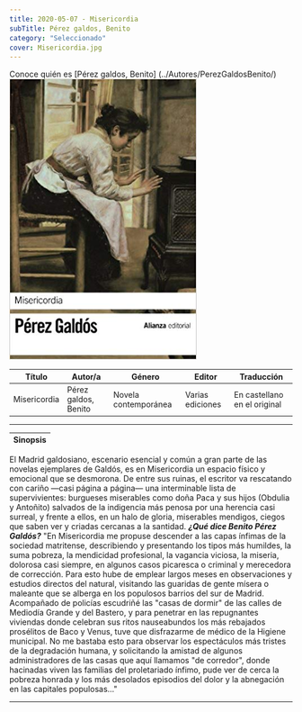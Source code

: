 ```yaml
---
title: 2020-05-07 - Misericordia
subTitle: Pérez galdos, Benito
category: "Seleccionado"
cover: Misericordia.jpg
---
```

Conoce quién es [Pérez galdos, Benito] (../Autores/PerezGaldosBenito/)
!["Imagen no encontrada"](Misericordia.jpg)

Título | Autor/a | Género | Editor | Traducción |
------ | ------- | ------ | ------ | --------- |
Misericordia | Pérez galdos, Benito | Novela contemporánea | Varias ediciones | En castellano en el original |
***
|Sinopsis|
|--------|
El Madrid galdosiano, escenario esencial y común a gran parte de las novelas ejemplares de Galdós, es en Misericordia un espacio físico y emocional que se desmorona.​ De entre sus ruinas, el escritor va rescatando con cariño —casi página a página— una interminable lista de supervivientes: burgueses miserables como doña Paca y sus hijos (Obdulia y Antoñito) salvados de la indigencia más penosa por una herencia casi surreal, y frente a ellos, en un halo de gloria, miserables mendigos, ciegos que saben ver y criadas cercanas a la santidad.
***¿Qué dice Benito Pérez Galdós?***
"En Misericordia me propuse descender a las capas ínfimas de la sociedad matritense, describiendo y presentando los tipos más humildes, la suma pobreza, la mendicidad profesional, la vagancia viciosa, la miseria, dolorosa casi siempre, en algunos casos picaresca o criminal y merecedora de corrección. Para esto hube de emplear largos meses en observaciones y estudios directos del natural, visitando las guaridas de gente mísera o maleante que se alberga en los populosos barrios del sur de Madrid. Acompañado de policías escudriñé las "casas de dormir" de las calles de Mediodía Grande y del Bastero, y para penetrar en las repugnantes viviendas donde celebran sus ritos nauseabundos los más rebajados prosélitos de Baco y Venus, tuve que disfrazarme de médico de la Higiene municipal. No me bastaba esto para observar los espectáculos más tristes de la degradación humana, y solicitando la amistad de algunos administradores de las casas que aquí llamamos "de corredor", donde hacinadas viven las familias del proletariado ínfimo, pude ver de cerca la pobreza honrada y los más desolados episodios del dolor y la abnegación en las capitales populosas..."
***
